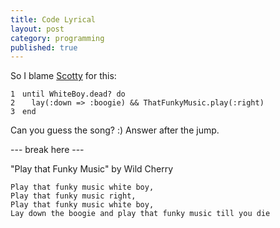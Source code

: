 ```yaml
---
title: Code Lyrical
layout: post
category: programming
published: true
---
```

<p>So I blame <a href="http://scottymoon.com/">Scotty</a> for this:</p>

<div class="ruby"><pre style="overflow: hidden;"><code class="line_number" style="float: left; margin-right: 1em">1
2
3</code><code><span class="keyword">until</span> <span class="constant">WhiteBoy</span><span class="punct">.</span><span class="ident">dead?</span> <span class="keyword">do</span>
&nbsp;&nbsp;<span class="ident">lay</span><span class="punct">(</span><span class="symbol">:down</span> <span class="punct">=&gt;</span> <span class="symbol">:boogie</span><span class="punct">)</span> <span class="punct">&amp;&amp;</span> <span class="constant">ThatFunkyMusic</span><span class="punct">.</span><span class="ident">play</span><span class="punct">(</span><span class="symbol">:right</span><span class="punct">)</span>
<span class="keyword">end</span>
</code></pre></div>

<p>Can you guess the song? :) Answer after the jump.</p>

--- break here ---

"Play that Funky Music" by Wild Cherry

    Play that funky music white boy,
    Play that funky music right,
    Play that funky music white boy,
    Lay down the boogie and play that funky music till you die

